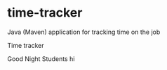 # time-tracker
Java (Maven) application for tracking time on the job

Time tracker

Good Night Students
hi
